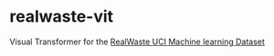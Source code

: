 # realwaste-vit

Visual Transformer for the [RealWaste UCI Machine learning Dataset](https://archive.ics.uci.edu/dataset/908/realwaste)